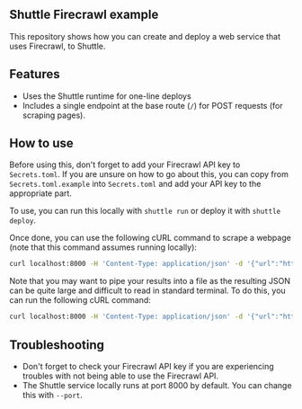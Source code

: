 ## Shuttle Firecrawl example
This repository shows how you can create and deploy a web service that uses Firecrawl, to Shuttle.

## Features
- Uses the Shuttle runtime for one-line deploys
- Includes a single endpoint at the base route (`/`) for POST requests (for scraping pages).

## How to use
Before using this, don't forget to add your Firecrawl API key to `Secrets.toml`. If you are unsure on how to go about this, you can copy from `Secrets.toml.example` into `Secrets.toml` and add your API key to the appropriate part.

To use, you can run this locally with `shuttle run` or deploy it with `shuttle deploy`.

Once done, you can use the following cURL command to scrape a webpage (note that this command assumes running locally):
```bash
curl localhost:8000 -H 'Content-Type: application/json' -d '{"url":"https://firecrawl.dev"}'
```
Note that you may want to pipe your results into a file as the resulting JSON can be quite large and difficult to read in standard terminal. To do this, you can run the following cURL command:
```bash
curl localhost:8000 -H 'Content-Type: application/json' -d '{"url":"https://firecrawl.dev"}' -o results.txt
```

## Troubleshooting
- Don't forget to check your Firecrawl API key if you are experiencing troubles with not being able to use the Firecrawl API.
- The Shuttle service locally runs at port 8000 by default. You can change this with `--port`.
